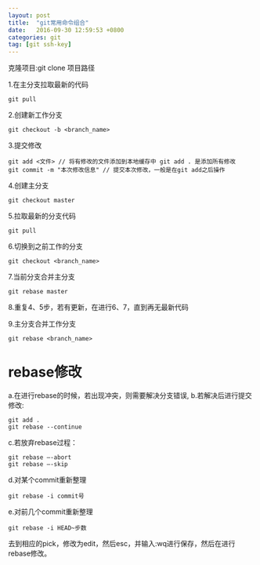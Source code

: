 ```yaml
---
layout: post
title:  "git常用命令组合"
date:   2016-09-30 12:59:53 +0800
categories: git
tag: [git ssh-key]
---
```


克隆项目:git clone 项目路径

1.在主分支拉取最新的代码
	
	git pull 

2.创建新工作分支

	git checkout -b <branch_name>

3.提交修改

	git add <文件> // 将有修改的文件添加到本地缓存中 git add . 是添加所有修改
	git commit -m "本次修改信息" // 提交本次修改，一般是在git add之后操作

4.创建主分支

	git checkout master

5.拉取最新的分支代码

	git pull 

6.切换到之前工作的分支

	git checkout <branch_name>

7.当前分支合并主分支
	
	git rebase master

8.重复4、5步，若有更新，在进行6、7，直到再无最新代码

9.主分支合并工作分支
	
	git rebase <branch_name>

# rebase修改

a.在进行rebase的时候，若出现冲突，则需要解决分支错误,
b.若解决后进行提交修改:
	
	git add .
	git rebase --continue

c.若放弃rebase过程：

	git rebase –-abort
	git rebase –-skip

d.对某个commit重新整理

	git rebase -i commit号

e.对前几个commit重新整理

	git rebase -i HEAD~步数

去到相应的pick，修改为edit，然后esc，并输入:wq进行保存，然后在进行rebase修改。










